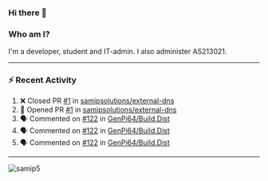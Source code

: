 ### Hi there 👋

### Who am I?
I'm a developer, student and IT-admin. I also administer AS213021.

---
### :zap: Recent Activity
<!--START_SECTION:activity-->
1. ❌ Closed PR [#1](https://github.com/samipsolutions/external-dns/pull/1) in [samipsolutions/external-dns](https://github.com/samipsolutions/external-dns)
2. 💪 Opened PR [#1](https://github.com/samipsolutions/external-dns/pull/1) in [samipsolutions/external-dns](https://github.com/samipsolutions/external-dns)
3. 🗣 Commented on [#122](https://github.com/GenPi64/Build.Dist/issues/122) in [GenPi64/Build.Dist](https://github.com/GenPi64/Build.Dist)
4. 🗣 Commented on [#122](https://github.com/GenPi64/Build.Dist/issues/122) in [GenPi64/Build.Dist](https://github.com/GenPi64/Build.Dist)
5. 🗣 Commented on [#122](https://github.com/GenPi64/Build.Dist/issues/122) in [GenPi64/Build.Dist](https://github.com/GenPi64/Build.Dist)
<!--END_SECTION:activity-->
---

<img align="center" src="https://github-readme-stats.vercel.app/api?username=samip5&show_icons=true" alt="samip5" />
